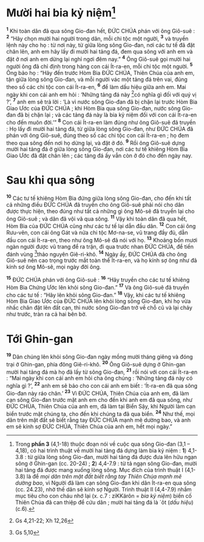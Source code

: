 # Mười hai bia kỷ niệm[^1]
<sup><b>1</b></sup> Khi toàn dân đã qua sông Gio-đan hết, ĐỨC CHÚA phán với ông Giô-suê : <sup><b>2</b></sup> “Hãy chọn mười hai người trong dân, mỗi chi tộc một người, <sup><b>3</b></sup> và truyền lệnh này cho họ : từ nơi này, từ giữa lòng sông Gio-đan, nơi các tư tế đã đặt chân lên, anh em hãy lấy đi mười hai tảng đá, đem qua sông với anh em và đặt ở nơi anh em dừng lại nghỉ ngơi đêm nay.” <sup><b>4</b></sup> Ông Giô-suê gọi mười hai người ông đã chỉ định trong hàng con cái Ít-ra-en, mỗi chi tộc một người. <sup><b>5</b></sup> Ông bảo họ : “Hãy đến trước Hòm Bia ĐỨC CHÚA, Thiên Chúa của anh em, tận giữa lòng sông Gio-đan, và mỗi người vác một tảng đá trên vai, đúng theo số các chi tộc con cái Ít-ra-en, <sup><b>6</b></sup> để làm dấu hiệu giữa anh em. Mai ngày khi con cái anh em hỏi : ‘Những tảng đá này [^1*]có nghĩa gì đối với quý vị ?’, <sup><b>7</b></sup> anh em sẽ trả lời : ‘Là vì nước sông Gio-đan đã bị chặn lại trước Hòm Bia Giao Ước của ĐỨC CHÚA ; khi Hòm Bia qua sông Gio-đan, nước sông Gio-đan đã bị chặn lại ; và các tảng đá này là bia kỷ niệm đối với con cái Ít-ra-en cho đến muôn đời.’” <sup><b>8</b></sup> Con cái Ít-ra-en làm đúng như ông Giô-suê đã truyền : Họ lấy đi mười hai tảng đá, từ giữa lòng sông Gio-đan, như ĐỨC CHÚA đã phán với ông Giô-suê, đúng theo số các chi tộc con cái Ít-ra-en ; họ đem theo qua sông đến nơi họ dừng lại, và đặt ở đó. <sup><b>9</b></sup> Rồi ông Giô-suê dựng mười hai tảng đá ở giữa lòng sông Gio-đan, nơi các tư tế khiêng Hòm Bia Giao Ước đã đặt chân lên ; các tảng đá ấy vẫn còn ở đó cho đến ngày nay.

# Sau khi qua sông
<sup><b>10</b></sup> Các tư tế khiêng Hòm Bia đứng giữa lòng sông Gio-đan, cho đến khi tất cả những điều ĐỨC CHÚA đã truyền cho ông Giô-suê phải nói cho dân được thực hiện, theo đúng như tất cả những gì ông Mô-sê đã truyền lại cho ông Giô-suê ; và dân đã vội vã qua sông. <sup><b>11</b></sup> Vậy khi toàn dân đã qua hết, Hòm Bia của ĐỨC CHÚA cũng như các tư tế lại dẫn đầu dân. <sup><b>12</b></sup> Con cái ông Rưu-vên, con cái ông Gát và nửa chi tộc Mơ-na-se, vũ trang đầy đủ, dẫn đầu con cái Ít-ra-en, theo như ông Mô-sê đã nói với họ. <sup><b>13</b></sup> Khoảng bốn mươi ngàn người được vũ trang để ra trận, đi qua trước nhan ĐỨC CHÚA, để tiến đánh vùng [^2*]thảo nguyên Giê-ri-khô. <sup><b>14</b></sup> Ngày ấy, ĐỨC CHÚA đã cho ông Giô-suê nên cao trọng trước mắt toàn thể Ít-ra-en, và họ kính sợ ông như đã kính sợ ông Mô-sê, mọi ngày đời ông.

<sup><b>15</b></sup> ĐỨC CHÚA phán với ông Giô-suê : <sup><b>16</b></sup> “Hãy truyền cho các tư tế khiêng Hòm Bia Chứng Ước lên khỏi sông Gio-đan.” <sup><b>17</b></sup> Và ông Giô-suê đã truyền cho các tư tế : “Hãy lên khỏi sông Gio-đan.” <sup><b>18</b></sup> Vậy, khi các tư tế khiêng Hòm Bia Giao Ước của ĐỨC CHÚA lên khỏi lòng sông Gio-đan, khi họ vừa nhấc chân đặt lên đất cạn, thì nước sông Gio-đan trở về chỗ cũ và lại chảy như trước, tràn ra cả hai bên bờ.

# Tới Ghin-gan
<sup><b>19</b></sup> Dân chúng lên khỏi sông Gio-đan ngày mồng mười tháng giêng và đóng trại ở Ghin-gan, phía đông Giê-ri-khô. <sup><b>20</b></sup> Ông Giô-suê dựng ở Ghin-gan mười hai tảng đá mà họ đã lấy từ sông Gio-đan, <sup><b>21</b></sup> rồi nói với con cái Ít-ra-en : “Mai ngày khi con cái anh em hỏi cha ông chúng : ‘Những tảng đá này có nghĩa gì ?’, <sup><b>22</b></sup> anh em sẽ bảo cho con cái anh em biết : ‘Ít-ra-en đã qua sông Gio-đan này ráo chân.’ <sup><b>23</b></sup> Vì ĐỨC CHÚA, Thiên Chúa của anh em, đã làm cạn sông Gio-đan trước mặt anh em cho đến khi anh em đã qua sông, như ĐỨC CHÚA, Thiên Chúa của anh em, đã làm tại Biển Sậy, khi Người làm cạn biển trước mặt chúng ta, cho đến khi chúng ta đã qua biển. <sup><b>24</b></sup> Như thế, mọi dân trên mặt đất sẽ biết rằng tay ĐỨC CHÚA mạnh mẽ dường bao, và anh em sẽ kính sợ ĐỨC CHÚA, Thiên Chúa của anh em, hết mọi ngày.”

[^1]: Trong <b>phần 3</b> (4,1-18) thuộc đoạn nói về cuộc qua sông Gio-đan (3,1 – 4,18), có hai trình thuật về mười hai tảng đá dựng làm bia kỷ niệm : <b>1</b>) 4,1-3.8 : từ giữa lòng sông Gio-đan, mười hai tảng đá được đưa lên hữu ngạn sông ở Ghin-gan (cc. 20-24) ; <b>2</b>) 4,4-7.9 : từ tả ngạn sông Gio-đan, mười hai tảng đá được mang xuống lòng sông. Mục đích của trình thuật I (4,1-3.8) là để <i>mọi dân trên mặt đất biết rằng tay Thiên Chúa mạnh mẽ dường bao</i>, vì Người đã làm cạn sông Gio-đan khi dân Ít-ra-en qua sông (cc. 24.23), nhờ thế dân sẽ kính sợ Người. Trình thuật II (4,4-7.9) nhắm mục tiêu cho con cháu nhớ lại (x. c.7 : <span class="hebrew-translit">ziKKärôn</span> = <i>bia kỷ niệm</i>) biến cố Thiên Chúa đã can thiệp để cứu dân ; mười hai tảng đá là <span class="hebrew-translit">´ôt</span> (<i>dấu hiệu</i>) (c.6).
[^1*]: Gs 4,21-22; Xh 12,26
[^2*]: Gs 5,10
